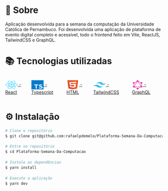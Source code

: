 # 🧠 Sobre

Aplicação desenvolvida para a semana da computação da Universidade Católica de Pernambuco. Foi desenvolvida uma aplicação de plataforma de evento digital completo e acessível, todo o frontend feito em Vite, ReactJS, TailwindCSS e GraphQL.


# 📚 Tecnologias utilizadas

<div style="display: flex">
  
  <a href="https://reactjs.org/"><img align="center" alt="Hideki-React" height="30" width="40" src="https://raw.githubusercontent.com/devicons/devicon/master/icons/react/react-original.svg"> - React</a><br/>
  
  <a href="https://www.typescriptlang.org/"><img align="center" alt="Hideki-Ts" height="30" width="40" src="https://raw.githubusercontent.com/devicons/devicon/master/icons/typescript/typescript-plain.svg"> - Typescript</a><br/>
  
  <a href="https://reactjs.org/"><img align="center" alt="Hideki-HTML" height="30" width="40" src="https://raw.githubusercontent.com/devicons/devicon/master/icons/html5/html5-original.svg"> - HTML</a><br/>
  
  <a href="https://sass-lang.com/"><img align="center" alt="Hideki-Tailwind" height="30" width="40" src="https://raw.githubusercontent.com/devicons/devicon/1119b9f84c0290e0f0b38982099a2bd027a48bf1/icons/tailwindcss/tailwindcss-plain.svg"> - TailwindCSS</a><br/>
  
  <a href="https://nodejs.org/"><img align="center" alt="Hideki-Node" height="30" width="35" src="https://github.com/devicons/devicon/blob/master/icons/graphql/graphql-plain.svg"> - GraphQL</a><br/>
</div>
    
# ⚙️ Instalação

```bash
# Clone o repositório
$ git clone git@github.com:rafaelpdemelo/Plataforma-Semana-Da-Computacao.git

# Entre no repositório
$ cd Plataforma-Semana-Da-Computacao

# Instale as dependências
$ yarn install

# Execute a aplicação
$ yarn dev
```

